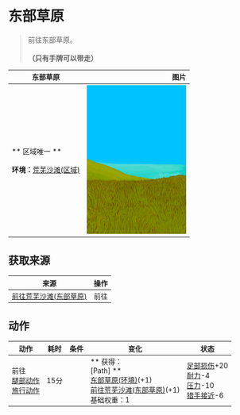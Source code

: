 # 东部草原  
> 前往东部草原。<br><br><b>（只有手牌可以带走）</b>  
  
  东部草原  |   图片   
 ----  |  ----:   
 ** 区域唯一 **<br><br>**环境：**[荒芜沙滩(区域)](DesolateBeach.md)  |  <img decoding="async" src="Sprite/GrasslandsEastern.png" href="a.md" style="max-width:300px;max-height:300px;">   
  
## 获取来源  
来源  |  操作  
----  |  ----  
[前往荒芜沙滩(东部草原)](Path_GrasslandsEToDesolateBeach.md)  |  前往  
## 动作  
动作  |  耗时  |  条件  |  变化  |  状态  
----  |  ----  |  ----  |  ----  |  ----  
前往<br>[腿部动作](LegAction.md)<br>[旅行动作](TravelAction.md)  |  15分  |    |  ** 获得： **<br>** [Path] **<br>  [东部草原(环境)](Env_GrasslandsE.md)(+1)<br>  [前往荒芜沙滩(东部草原)](Path_GrasslandsEToDesolateBeach.md)(+1)<br>基础权重：1<br>  |  [足部损伤](FootDamage.md)+20<br>[耐力](Stamina.md)-4<br>[压力](Stress.md)-10<br>[猎手接近](HuntersProximity.md)-6  
